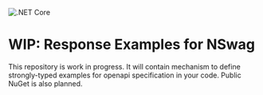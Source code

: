 ![.NET Core](https://github.com/vaclavnovotny/NSwag.Examples/workflows/.NET%20Core/badge.svg?branch=main)
# WIP: Response Examples for NSwag

This repository is work in progress. It will contain mechanism to define strongly-typed examples for openapi specification in your code. Public NuGet is also planned.
